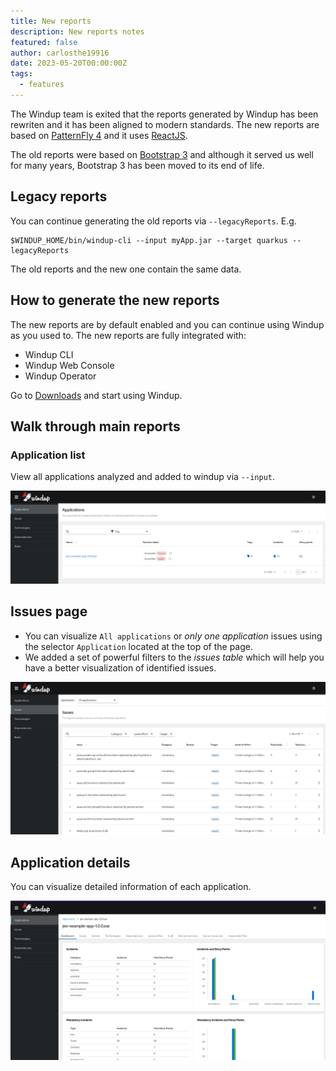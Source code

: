 ```yaml
---
title: New reports
description: New reports notes
featured: false
author: carlosthe19916
date: 2023-05-20T00:00:00Z
tags:
  - features
---
```


The Windup team is exited that the reports generated by Windup has been rewriten and it has been aligned to modern standards. The new reports are based on [PatternFly 4](https://www.patternfly.org/v4/) and it uses [ReactJS](https://react.dev/).

The old reports were based on [Bootstrap 3](https://getbootstrap.com/docs/3.3/) and although it served us well for many years, Bootstrap 3 has been moved to its end of life.

## Legacy reports

You can continue generating the old reports via `--legacyReports`. E.g.

```shell
$WINDUP_HOME/bin/windup-cli --input myApp.jar --target quarkus --legacyReports
```

The old reports and the new one contain the same data.

## How to generate the new reports

The new reports are by default enabled and you can continue using Windup as you used to. The new reports are fully integrated with:

- Windup CLI
- Windup Web Console
- Windup Operator

Go to [Downloads](/downloads) and start using Windup.

## Walk through main reports

### Application list

View all applications analyzed and added to windup via `--input`.

![Application list page](application_list.png "Application list")

## Issues page

- You can visualize `All applications` or _only one application_ issues using the selector `Application` located at the top of the page.
- We added a set of powerful filters to the _issues table_ which will help you have a better visualization of identified issues.

![Issues page](issues.png "Issues")

## Application details

You can visualize detailed information of each application.

![Application details](application_details.png "Application details")
